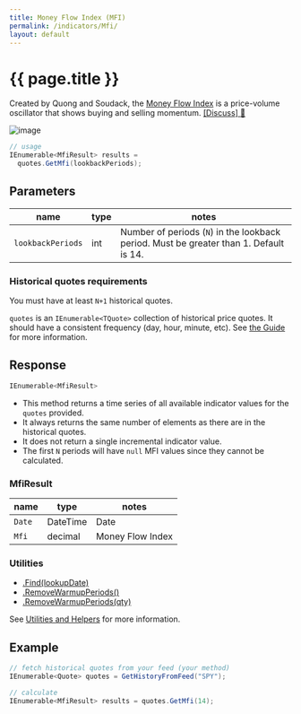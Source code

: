 ```yaml
---
title: Money Flow Index (MFI)
permalink: /indicators/Mfi/
layout: default
---
```


# {{ page.title }}

Created by Quong and Soudack, the [Money Flow Index](https://en.wikipedia.org/wiki/Money_flow_index) is a price-volume oscillator that shows buying and selling momentum.
[[Discuss] :speech_balloon:]({{site.github.repository_url}}/discussions/247 "Community discussion about this indicator")

![image]({{site.baseurl}}/assets/charts/Mfi.png)

```csharp
// usage
IEnumerable<MfiResult> results =
  quotes.GetMfi(lookbackPeriods);
```

## Parameters

| name | type | notes
| -- |-- |--
| `lookbackPeriods` | int | Number of periods (`N`) in the lookback period.  Must be greater than 1. Default is 14.

### Historical quotes requirements

You must have at least `N+1` historical quotes.

`quotes` is an `IEnumerable<TQuote>` collection of historical price quotes.  It should have a consistent frequency (day, hour, minute, etc).  See [the Guide]({{site.baseurl}}/guide#historical-quotes) for more information.

## Response

```csharp
IEnumerable<MfiResult>
```

- This method returns a time series of all available indicator values for the `quotes` provided.
- It always returns the same number of elements as there are in the historical quotes.
- It does not return a single incremental indicator value.
- The first `N` periods will have `null` MFI values since they cannot be calculated.

### MfiResult

| name | type | notes
| -- |-- |--
| `Date` | DateTime | Date
| `Mfi` | decimal | Money Flow Index

### Utilities

- [.Find(lookupDate)]({{site.baseurl}}/utilities#find-indicator-result-by-date)
- [.RemoveWarmupPeriods()]({{site.baseurl}}/utilities#remove-warmup-periods)
- [.RemoveWarmupPeriods(qty)]({{site.baseurl}}/utilities#remove-warmup-periods)

See [Utilities and Helpers]({{site.baseurl}}/utilities#utilities-for-indicator-results) for more information.

## Example

```csharp
// fetch historical quotes from your feed (your method)
IEnumerable<Quote> quotes = GetHistoryFromFeed("SPY");

// calculate
IEnumerable<MfiResult> results = quotes.GetMfi(14);
```
